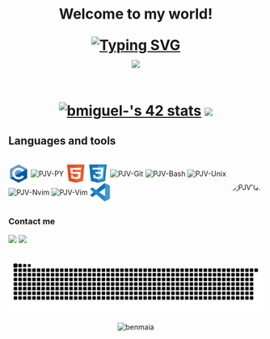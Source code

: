 <h1 align="center">Welcome to my world!</p>
<p align="center">
<div align=center>
<a href="https://git.io/typing-svg"><img src="http://readme-typing-svg.herokuapp.com?font=monoscape&size=25&center=true&vCenter=true&lines=My+name+is+Bernardo" alt="Typing SVG" /></a>
</div>
<a href= "https://benmaia.github.io/""_blank"><img src="https://img.shields.io/badge/Web-Portfolio-blue" height="28px" align="center"></a> 
</p>
<br>
<div align="center">
  <a href="https://github.com/benmaia">
  <a href="https://github.com/JaeSeoKim/badge42"><img src="https://badge42.vercel.app/api/v2/cl6493qh5000609mfcn9vf869/stats?cursusId=21&coalitionId=111" alt="bmiguel-'s 42 stats" height="154em"/></a>
  <img height="150em" src="https://github-readme-stats.vercel.app/api/top-langs/?username=benmaia&layout=compact&langs_count=7&theme=prussian"/>
</div>
  <h2> Languages and tools </h2>
<div style="display: inline_block"><br>
  <img align="center" alt="PJV-C" height="37" width="40" src="https://raw.githubusercontent.com/devicons/devicon/master/icons/c/c-original.svg">
  <img align="center" alt="PJV-PY" height="40" width="40" src="https://img.icons8.com/fluency/344/python.png">
  <img align="center" alt="PJV-HTML" height="37" width="40" src="https://raw.githubusercontent.com/devicons/devicon/master/icons/html5/html5-original.svg">
  <img align="center" alt="PJV-CSS" height="37" width="40" src="https://raw.githubusercontent.com/devicons/devicon/master/icons/css3/css3-original.svg">
  <img align="center" alt="PJV-Git" height="37" width="37" src="https://cdn.jsdelivr.net/gh/devicons/devicon/icons/git/git-original.svg"/>
  <img align="center" alt="PJV-Bash" height="55" width="55" src="https://img.icons8.com/plasticine/100/000000/bash.png"/>
  <img align="center" alt="PJV-Unix" height="40" width="40" src="https://img.icons8.com/color/344/unix.png">
  <img align="center" alt="PJV-Nvim" height="37" width="40" src="https://symbols.getvecta.com/stencil_89/33_neovim-icon.1f7a40124e.svg" />
  <img align="center" alt="PJV-Vim" height="37" width="40" src="https://upload.wikimedia.org/wikipedia/commons/9/9f/Vimlogo.svg" />
  <img align="center" alt="PJV-VS " height="37" width="40" src="https://raw.githubusercontent.com/devicons/devicon/master/icons/vscode/vscode-original.svg">
  <img align="right" alt="PJV'QR" height="150" style="border-radius:50px;" src="https://cdn.discordapp.com/attachments/461563270411714561/902902970402869248/pjvmaia.png?width=600&height=600">
</div>
  
  ##
<h3>  Contact me  </h3>
<div> 
  <a href="https://instagram.com/paijavai" target="_blank"><img src="https://img.shields.io/badge/-Instagram-%23E4405F?style=for-the-badge&logo=instagram&logoColor=white" target="_blank"></a>
  <a href= "https://linkedin.com/in/benmaia/""_blank"><img src="https://img.shields.io/badge/-LinkedIn-%230077B5?style=for-the-badge&logo=linkedin&logoColor=white" target="_blank"></a> 
 

  ![Snake animation](https://github.com/benmaia/benmaia/blob/output/github-contribution-grid-snake.svg)
 
</div>
  
<div align="center"><img src="https://komarev.com/ghpvc/?username=benmaia&label=Profile%20views&color=0e75b6&style=flat" alt="benmaia" /> </div>

<!---
PaiJaVai/PaiJaVai is a ✨ special ✨ repository because its `README.md` (this file) appears on your GitHub profile.
You can click the Preview link to take a look at your changes.
test
--->
